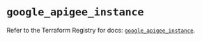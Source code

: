 # `google_apigee_instance`

Refer to the Terraform Registry for docs: [`google_apigee_instance`](https://registry.terraform.io/providers/hashicorp/google/5.37.0/docs/resources/apigee_instance).
